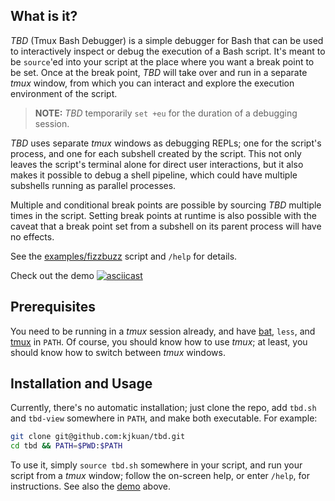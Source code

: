 ## What is it?
_TBD_ (Tmux Bash Debugger) is a simple debugger for Bash that can be used to
interactively inspect or debug the execution of a Bash script. It's meant to be
`source`'ed into your script at the place where you want a break point to be set.
Once at the break point, _TBD_ will take over and run in a separate _tmux_ window,
from which you can interact and explore the execution environment of the script.

> **NOTE:** _TBD_ temporarily `set +eu` for the duration of a debugging session.

_TBD_ uses separate _tmux_ windows as debugging REPLs; one for the script's
process, and one for each subshell created by the script. This not only leaves
the script's terminal alone for direct user interactions, but it also makes it
possible to debug a shell pipeline, which could have multiple subshells running
as parallel processes.

Multiple and conditional break points are possible by sourcing _TBD_ multiple
times in the script. Setting break points at runtime is also possible with the
caveat that a break point set from a subshell on its parent process will have no
effects.

See the [examples/fizzbuzz](examples/fizzbuzz) script and `/help` for details.

Check out the demo [![asciicast](https://asciinema.org/a/btQpdrIcFKJuqgsARFvp7LEXY.svg)](https://asciinema.org/a/btQpdrIcFKJuqgsARFvp7LEXY)


## Prerequisites
You need to be running in a _tmux_ session already, and have [bat], `less`,
and [tmux] in `PATH`. Of course, you should know how to use _tmux_; at least,
you should know how to switch between _tmux_ windows.

[bat]: https://github.com/sharkdp/bat
[tmux]: https://github.com/tmux/tmux


## Installation and Usage
Currently, there's no automatic installation; just clone the repo, add `tbd.sh` and `tbd-view`
somewhere in `PATH`, and make both executable. For example:

```bash
git clone git@github.com:kjkuan/tbd.git
cd tbd && PATH=$PWD:$PATH
```

To use it, simply `source tbd.sh` somewhere in your script, and run your script from
a _tmux_ window; follow the on-screen help, or enter `/help`, for instructions.
See also the [demo] above.

[demo]: https://asciinema.org/a/btQpdrIcFKJuqgsARFvp7LEXY

